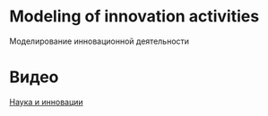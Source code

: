 # Modeling of innovation activities
Моделирование инновационной деятельности

# Видео
[Наука и инновации](https://rutube.ru/video/7b59d553b1136f5f49886c87eb12d19f/?r=plwd)
